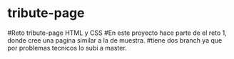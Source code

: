 # tribute-page
#Reto tribute-page HTML y CSS 
#En este proyecto hace parte de el reto 1, donde cree una pagina similar a la de muestra.
#tiene dos branch ya que por problemas tecnicos lo subi a master.
